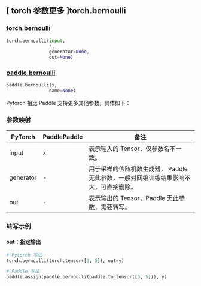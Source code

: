 ## [ torch 参数更多 ]torch.bernoulli

### [torch.bernoulli](https://pytorch.org/docs/stable/generated/torch.bernoulli.html#torch.bernoulli)

```python
torch.bernoulli(input,
                *,
                generator=None,
                out=None)
```

### [paddle.bernoulli](https://www.paddlepaddle.org.cn/documentation/docs/zh/api/paddle/bernoulli_cn.html)

```python
paddle.bernoulli(x,
                name=None)
```

Pytorch 相比 Paddle 支持更多其他参数，具体如下：

### 参数映射
| PyTorch       | PaddlePaddle | 备注                                                   |
| ------------- | ------------ | ------------------------------------------------------ |
| input      | x  | 表示输入的 Tensor，仅参数名不一致。  |
| generator  | -  | 用于采样的伪随机数生成器， Paddle 无此参数，一般对网络训练结果影响不大，可直接删除。 |
| out        | -  | 表示输出的 Tensor，Paddle 无此参数，需要转写。    |



### 转写示例
#### out：指定输出
```python
# Pytorch 写法
torch.bernoulli(torch.tensor([3, 5]), out=y)

# Paddle 写法
paddle.assign(paddle.bernoulli(paddle.to_tensor([3, 5])), y)
```

